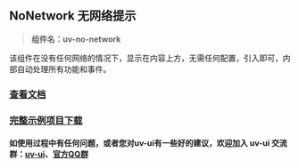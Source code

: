 ## NoNetwork 无网络提示

> **组件名：uv-no-network**

该组件在没有任何网络的情况下，显示在内容上方，无需任何配置，引入即可，内部自动处理所有功能和事件。

### <a href="https://www.uvui.cn/components/noNetwork.html" target="_blank">查看文档</a>

### [完整示例项目下载](https://ext.dcloud.net.cn/plugin?name=uv-ui)

#### 如使用过程中有任何问题，或者您对uv-ui有一些好的建议，欢迎加入 uv-ui 交流群：<a href="https://ext.dcloud.net.cn/plugin?id=12287" target="_blank">uv-ui</a>、<a href="https://www.uvui.cn/components/addQQGroup.html" target="_blank">官方QQ群</a>
